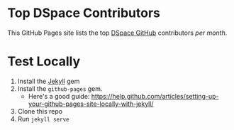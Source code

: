 
# Top DSpace Contributors

This GitHub Pages site lists the top [DSpace GitHub](https://github.com/DSpace) contributors *per month*.

# Test Locally

1. Install the [Jekyll](https://jekyllrb.com/) gem
2. Install the `github-pages` gem. 
    * Here's a good guide: https://help.github.com/articles/setting-up-your-github-pages-site-locally-with-jekyll/
3. Clone this repo
4. Run `jekyll serve`
